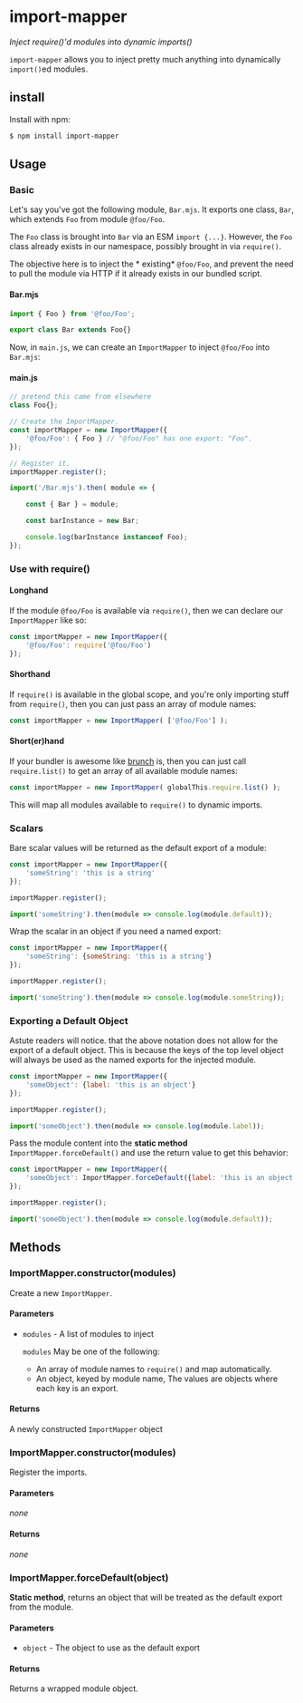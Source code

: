 # import-mapper
*Inject require()'d modules into dynamic imports()*

`import-mapper` allows you to inject pretty much anything into dynamically `import()`ed modules.

## install
Install with npm:

```bash
$ npm install import-mapper
```

## Usage
### Basic
Let's say you've got the following module, `Bar.mjs`. It exports one class, `Bar`, which extends `Foo` from module `@foo/Foo`.

The `Foo` class is brought into `Bar` via an ESM `import {...}`. However, the `Foo` class already exists in our namespace, possibly brought in via `require()`.

The objective here is to inject the *   existing* `@foo/Foo`, and prevent the need to pull the module via HTTP if it already exists in our bundled script.

#### Bar.mjs
```javascript
import { Foo } from '@foo/Foo';

export class Bar extends Foo{}
```

Now, in `main.js`, we can create an `ImportMapper` to inject `@foo/Foo` into `Bar.mjs`:

#### main.js
```javascript
// pretend this came from elsewhere
class Foo{};

// Create the ImportMapper.
const importMapper = new ImportMapper({
    '@foo/Foo': { Foo } // "@foo/Foo" has one export: "Foo".
});

// Register it.
importMapper.register();

import('/Bar.mjs').then( module => {

    const { Bar } = module;

    const barInstance = new Bar;

    console.log(barInstance instanceof Foo);
});
```

### Use with require()
#### Longhand
If the module `@foo/Foo` is available via `require()`, then we can declare our `ImportMapper` like so:

```javascript
const importMapper = new ImportMapper({
    '@foo/Foo': require('@foo/Foo')
});
```

#### Shorthand
If `require()` is available in the global scope, and you're only importing stuff from `require()`, then you can just pass an array of module names:

```javascript
const importMapper = new ImportMapper( ['@foo/Foo'] );
```

#### Short(er)hand
If your bundler is awesome like [brunch](https://brunch.io/) is, then you can just call `require.list()` to get an array of all available module names:

```javascript
const importMapper = new ImportMapper( globalThis.require.list() );
```

This will map all modules available to `require()` to dynamic imports.

### Scalars

Bare scalar values will be returned as the default export of a module:

```javascript
const importMapper = new ImportMapper({
    'someString': 'this is a string'
});

importMapper.register();

import('someString').then(module => console.log(module.default));
```

Wrap the scalar in an object if you need a named export:

```javascript
const importMapper = new ImportMapper({
    'someString': {someString: 'this is a string'}
});

importMapper.register();

import('someString').then(module => console.log(module.someString));
```

### Exporting a Default Object

Astute readers will notice. that the above notation does not allow for the export of a default object. This is because the keys of the top level object will always be used as the named exports for the injected module.

```javascript
const importMapper = new ImportMapper({
    'someObject': {label: 'this is an object'}
});

importMapper.register();

import('someObject').then(module => console.log(module.label));
```

Pass the module content into the **static method** `ImportMapper.forceDefault()` and use the return value to get this behavior:

```javascript
const importMapper = new ImportMapper({
    'someObject': ImportMapper.forceDefault({label: 'this is an object'})
});

importMapper.register();

import('someObject').then(module => console.log(module.default));
```

## Methods
### ImportMapper.constructor(modules)
Create a new `ImportMapper`.

#### Parameters
* `modules` - A list of modules to inject

  `modules` May be one of the following:
  * An array of module names to `require()` and map automatically.
  * An object, keyed by module name, The values are objects where each key is an export.

#### Returns
A newly constructed `ImportMapper` object

### ImportMapper.constructor(modules)
Register the imports.

#### Parameters
*none*
#### Returns
*none*

### ImportMapper.forceDefault(object)
**Static method**, returns an object that will be treated as the default export from the module.

#### Parameters
* `object` - The object to use as the default export
#### Returns
Returns a wrapped module object.
